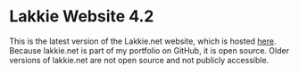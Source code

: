 # Lakkie Website 4.2
This is the latest version of the Lakkie.net website, which is hosted [here](https://lakkie.net). Because lakkie.net is part of my portfolio on GitHub, it is open source. Older versions of lakkie.net are not open source and not publicly accessible.